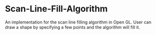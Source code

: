 # Scan-Line-Fill-Algorithm
An implementation for the scan line filling algorithm in Open GL.  User can draw a shape by specifying a few points and the algorithm will fill it.
